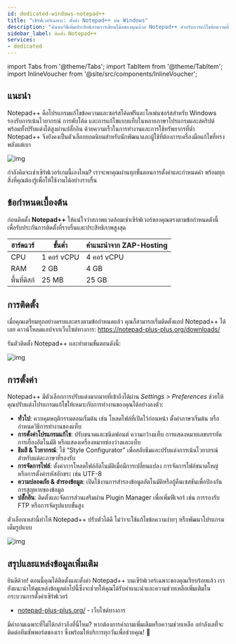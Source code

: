 ```yaml
---
id: dedicated-windows-notepad++
title: "เซิร์ฟเวอร์เฉพาะ: ตั้งค่า Notepad++ บน Windows"
description: "ค้นพบวิธีเพิ่มประสิทธิภาพการเขียนโค้ดของคุณด้วย Notepad++ สำหรับการแก้ไขข้อความที่รวดเร็ว ปรับแต่งได้ และน้ำหนักเบา → เรียนรู้เพิ่มเติมตอนนี้"
sidebar_label: ติดตั้ง Notepad++
services:
- dedicated
---
```


import Tabs from '@theme/Tabs';
import TabItem from '@theme/TabItem';
import InlineVoucher from '@site/src/components/InlineVoucher';

## แนะนำ

Notepad++ คือโปรแกรมแก้ไขข้อความและซอร์สโค้ดฟรีและโอเพ่นซอร์สสำหรับ Windows รองรับการเน้นไวยากรณ์ การพับโค้ด และการแก้ไขแบบแท็บในหลายภาษาโปรแกรมและสคริปต์ พร้อมทั้งปรับแต่งได้สูงผ่านปลั๊กอิน ด้วยความเร็วในการทำงานและการใช้ทรัพยากรที่ต่ำ Notepad++ จึงยังคงเป็นตัวเลือกยอดนิยมสำหรับนักพัฒนาและผู้ใช้ที่ต้องการเครื่องมือแก้ไขที่ทรงพลังแต่เบา

![img](https://screensaver01.zap-hosting.com/index.php/s/jMMDejqDfWDCfrr/preview)

กำลังคิดจะเช่าเซิร์ฟเวอร์เกมนี้เองไหม? เราจะพาคุณผ่านทุกขั้นตอนการตั้งค่าและกำหนดค่า พร้อมทุกสิ่งที่คุณต้องรู้เพื่อให้ใช้งานได้อย่างราบรื่น



<InlineVoucher />



## ข้อกำหนดเบื้องต้น

ก่อนติดตั้ง **Notepad++** ให้แน่ใจว่าสภาพแวดล้อมเช่าเซิร์ฟเวอร์ของคุณตรงตามข้อกำหนดดังนี้ เพื่อรับประกันการติดตั้งที่ราบรื่นและประสิทธิภาพสูงสุด

| ฮาร์ดแวร์ | ขั้นต่ำ | คำแนะนำจาก ZAP-Hosting |
| ---------- | ------------ | -------------------------- |
| CPU| 1 คอร์ vCPU | 4 คอร์ vCPU |
| RAM| 2 GB | 4 GB |
| พื้นที่ดิสก์ | 25 MB | 25 GB |




## การติดตั้ง
เมื่อคุณเตรียมทุกอย่างครบและตรงตามข้อกำหนดแล้ว คุณก็สามารถเริ่มติดตั้งแอป Notepad++ ได้เลย ดาวน์โหลดแอปจากเว็บไซต์ทางการ: https://notepad-plus-plus.org/downloads/

รันตัวติดตั้ง Notepad++ และทำตามขั้นตอนดังนี้: 

![img](https://screensaver01.zap-hosting.com/index.php/s/5ksLwSePniTPZFQ/preview)



## การตั้งค่า

Notepad++ มีตัวเลือกการปรับแต่งมากมายที่เข้าถึงได้ผ่าน *Settings > Preferences* ช่วยให้คุณปรับแต่งโปรแกรมแก้ไขให้เหมาะกับการทำงานของคุณได้อย่างลงตัว:

- **ทั่วไป**: ควบคุมพฤติกรรมตอนเริ่มต้น เช่น โหลดไฟล์ที่เปิดไว้ก่อนหน้า ตั้งค่าภาษาเริ่มต้น หรือกำหนดวิธีการทำงานของแท็บ  
- **การตั้งค่าโปรแกรมแก้ไข**: ปรับขนาดและชนิดฟอนต์ ความกว้างแท็บ การแสดงหมายเลขบรรทัด การเยื้องอัตโนมัติ หรือแสดงเครื่องหมายช่องว่างและแท็บ  
- **ธีมสี & ไวยากรณ์**: ใช้ “Style Configurator” เพื่อสลับธีมและปรับแต่งการเน้นไวยากรณ์สำหรับแต่ละภาษาที่รองรับ  
- **การจัดการไฟล์**: ตั้งค่าการโหลดไฟล์อัตโนมัติเมื่อมีการเปลี่ยนแปลง การจัดการไฟล์ขนาดใหญ่ หรือการตั้งค่ารหัสอักขระ เช่น UTF-8  
- **ความปลอดภัย & สำรองข้อมูล**: เปิดใช้งานการสำรองข้อมูลอัตโนมัติหรือกู้คืนเซสชันเพื่อป้องกันการสูญหายของข้อมูล  
- **ปลั๊กอิน**: ติดตั้งและจัดการส่วนเสริมผ่าน Plugin Manager เพื่อเพิ่มฟีเจอร์ เช่น การรองรับ FTP หรือการจัดรูปแบบขั้นสูง  

ตัวเลือกเหล่านี้ทำให้ Notepad++ ปรับตัวได้ดี ไม่ว่าจะใช้แก้ไขข้อความง่ายๆ หรือพัฒนาโปรแกรมเต็มรูปแบบ

![img](https://screensaver01.zap-hosting.com/index.php/s/X8og5qnFkBTRcmA/preview)




## สรุปและแหล่งข้อมูลเพิ่มเติม

ยินดีด้วย! ตอนนี้คุณได้ติดตั้งและตั้งค่า Notepad++ บนเซิร์ฟเวอร์เฉพาะของคุณเรียบร้อยแล้ว เรายังแนะนำให้ดูแหล่งข้อมูลต่อไปนี้ซึ่งจะช่วยให้คุณได้รับคำแนะนำและความช่วยเหลือเพิ่มเติมในกระบวนการตั้งค่าเซิร์ฟเวอร์

- [notepad-plus-plus.org/](https://notepad-plus-plus.org/) - เว็บไซต์ทางการ

มีคำถามเฉพาะที่ไม่ได้กล่าวถึงที่นี่ไหม? หากต้องการคำถามเพิ่มเติมหรือความช่วยเหลือ อย่าลังเลที่จะติดต่อทีมซัพพอร์ตของเรา ซึ่งพร้อมให้บริการทุกวันเพื่อช่วยคุณ! 🙂



<InlineVoucher />